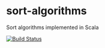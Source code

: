 # sort-algorithms
Sort algorithms implemented in Scala

[![Build Status](https://travis-ci.org/ardlema/big-brother.svg?branch=master)](https://travis-ci.org/ardlema/big-brother)
